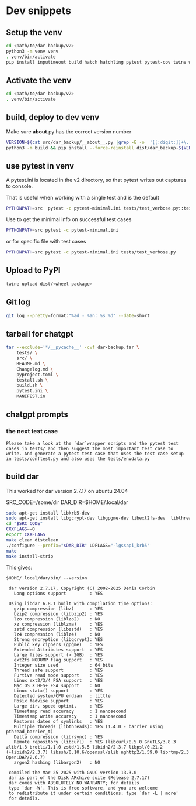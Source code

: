 # Dev snippets

## Setup the venv

```` bash
cd <path/to/dar-backup/v2>
python3 -m venv venv
. venv/bin/activate
pip install inputimeout build hatch hatchling pytest pytest-cov twine wheel psutil pytest-timeout
````

## Activate the venv

```` bash
cd <path/to/dar-backup/v2>
. venv/bin/activate
````

## build, deploy to dev venv

Make sure __about__.py has the correct version number

```` bash
VERSION=$(cat src/dar_backup/__about__.py |grep -E -o  '[[:digit:]]+\.[[:digit:]]+\.[[:digit:]]+(\.[[:digit:]]+)?')
python3 -m build && pip install --force-reinstall dist/dar_backup-${VERSION}-py3-none-any.whl
````

## use pytest in venv

A pytest.ini is located in the v2 directory, so that pytest writes out captures to  console.

That is useful when working with a single test and is the default

```` bash
PYTHONPATH=src  pytest -c pytest-minimal.ini tests/test_verbose.py::test_verbose_error_reporting
````

Use  to get the minimal info on successful test cases

```` bash
PYTHONPATH=src pytest -c pytest-minimal.ini
````

or for specific file with test cases

```` bash
PYTHONPATH=src pytest -c pytest-minimal.ini tests/test_verbose.py
````

## Upload to PyPI

```` bash
twine upload dist/<wheel package>
````

## Git log

```` bash
git log --pretty=format:"%ad - %an: %s %d" --date=short
````

## tarball for chatgpt

```` bash
tar --exclude='*/__pycache__' -cvf dar-backup.tar \
    tests/ \
    src/ \
    README.md \
    Changelog.md \
    pyproject.toml \
    testall.sh \
    build.sh \
    pytest.ini \
    MANIFEST.in
````

## chatgpt prompts

### the next test case

```` text
Please take a look at the `dar`wrapper scripts and the pytest test cases in tests/ and then suggest the most important test case to write. And generate a pytest test case that uses the test case setup in tests/conftest.py and also uses the tests/envdata.py
````

## build dar

This worked for dar version 2.7.17 on ubuntu 24.04

SRC_CODE=/some/dir
DAR_DIR=$HOME/.local/dar

```` bash
sudo apt-get install libkrb5-dev 
sudo apt-get install libgcrypt-dev libgpgme-dev libext2fs-dev  libthreadar-dev  librsync-dev  libcurl4-gnutls-dev
cd "$SRC_CODE"
CXXFLAGS=-O
export CXXFLAGS
make clean distclean
./configure --prefix="$DAR_DIR" LDFLAGS="-lgssapi_krb5"
make
make install-strip
````

This gives:

```` code
$HOME/.local/dar/bin/ --version

 dar version 2.7.17, Copyright (C) 2002-2025 Denis Corbin
   Long options support         : YES

 Using libdar 6.8.1 built with compilation time options:
   gzip compression (libz)      : YES
   bzip2 compression (libbzip2) : YES
   lzo compression (liblzo2)    : NO
   xz compression (liblzma)     : YES
   zstd compression (libzstd)   : YES
   lz4 compression (liblz4)     : NO
   Strong encryption (libgcrypt): YES
   Public key ciphers (gpgme)   : YES
   Extended Attributes support  : YES
   Large files support (> 2GB)  : YES
   ext2fs NODUMP flag support   : YES
   Integer size used            : 64 bits
   Thread safe support          : YES
   Furtive read mode support    : YES
   Linux ext2/3/4 FSA support   : YES
   Mac OS X HFS+ FSA support    : NO
   Linux statx() support        : YES
   Detected system/CPU endian   : little
   Posix fadvise support        : YES
   Large dir. speed optimi.     : YES
   Timestamp read accuracy      : 1 nanosecond
   Timestamp write accuracy     : 1 nanosecond
   Restores dates of symlinks   : YES
   Multiple threads (libthreads): YES (1.4.0 - barrier using pthread_barrier_t)
   Delta compression (librsync) : YES
   Remote repository (libcurl)  : YES (libcurl/8.5.0 GnuTLS/3.8.3 zlib/1.3 brotli/1.1.0 zstd/1.5.5 libidn2/2.3.7 libpsl/0.21.2 (+libidn2/2.3.7) libssh/0.10.6/openssl/zlib nghttp2/1.59.0 librtmp/2.3 OpenLDAP/2.6.7)
   argon2 hashing (libargon2)   : NO

 compiled the Mar 25 2025 with GNUC version 13.3.0
 dar is part of the Disk ARchive suite (Release 2.7.17)
 dar comes with ABSOLUTELY NO WARRANTY; for details
 type `dar -W'. This is free software, and you are welcome
 to redistribute it under certain conditions; type `dar -L | more'
 for details.
````
